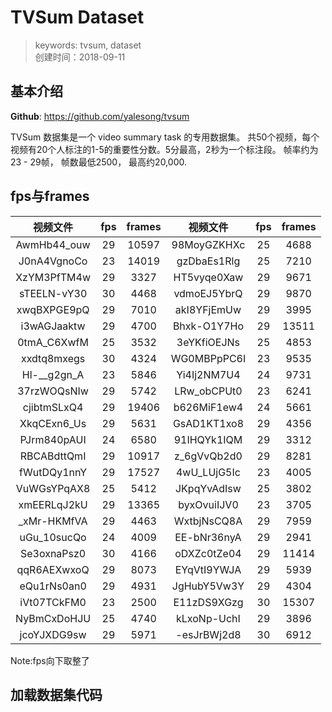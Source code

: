 # TVSum Dataset
>keywords: tvsum, dataset  
>创建时间：2018-09-11

<script type="text/javascript" async
  src="https://cdn.mathjax.org/mathjax/latest/MathJax.js?config=TeX-MML-AM_CHTML">
</script>

## 基本介绍

**Github**: <https://github.com/yalesong/tvsum>  

TVSum 数据集是一个 video summary task 的专用数据集。 共50个视频，每个视频有20个人标注的1-5的重要性分数。5分最高，2秒为一个标注段。 帧率约为23 - 29帧， 帧数最低2500， 最高约20,000.

## fps与frames

| 视频文件 | fps | frames | 视频文件 | fps | frames |
| :-----: | :----: | :----: | :----: | :----: | :----: |  
| AwmHb44_ouw |29 |10597 | 98MoyGZKHXc |25 |4688 |
| J0nA4VgnoCo |23 |14019 | gzDbaEs1Rlg |25 |7210 |
| XzYM3PfTM4w |29 |3327 | HT5vyqe0Xaw |29 |9671 |
| sTEELN-vY30 |30 |4468 | vdmoEJ5YbrQ |29 |9870 |
| xwqBXPGE9pQ |29 |7010 | akI8YFjEmUw |29 |3995 |
| i3wAGJaaktw |29 |4700 | Bhxk-O1Y7Ho |29 |13511 |
| 0tmA_C6XwfM |25 |3532 | 3eYKfiOEJNs |25 |4853 |
| xxdtq8mxegs |30 |4324 | WG0MBPpPC6I |23 |9535 |
| Hl-__g2gn_A |23 |5846 | Yi4Ij2NM7U4 |24 |9731 |
| 37rzWOQsNIw |29 |5742 | LRw_obCPUt0 |23 |6241 |
| cjibtmSLxQ4 |29 |19406 | b626MiF1ew4 |24 |5661 |
| XkqCExn6_Us |29 |5631 | GsAD1KT1xo8 |29 |4356 |
| PJrm840pAUI |24 |6580 | 91IHQYk1IQM |29 |3312 |
| RBCABdttQmI |29 |10917 | z_6gVvQb2d0 |29 |8281 |
| fWutDQy1nnY |29 |17527 | 4wU_LUjG5Ic |23 |4005 |
| VuWGsYPqAX8 |25 |5412 | JKpqYvAdIsw |25 |3802 |
| xmEERLqJ2kU |29 |13365 | byxOvuiIJV0 |23 |3705 |
| _xMr-HKMfVA |29 |4463 | WxtbjNsCQ8A |29 |7959 |
| uGu_10sucQo |24 |4009 | EE-bNr36nyA |29 |2941 |
| Se3oxnaPsz0 |30 |4166 | oDXZc0tZe04 |29 |11414 |
| qqR6AEXwxoQ |29 |8073 | EYqVtI9YWJA |29 |5939 |
| eQu1rNs0an0 |29 |4931 | JgHubY5Vw3Y |29 |4304 |
| iVt07TCkFM0 |23 |2500 | E11zDS9XGzg |30 |15307 |
| NyBmCxDoHJU |25 |4740 | kLxoNp-UchI |29 |3896 |
| jcoYJXDG9sw |29 |5971 | -esJrBWj2d8 |30 |6912 |  

Note:fps向下取整了

## 加载数据集代码
